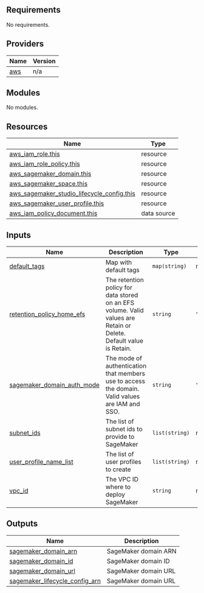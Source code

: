 <!-- BEGIN_TF_DOCS -->
## Requirements

No requirements.

## Providers

| Name | Version |
|------|---------|
| <a name="provider_aws"></a> [aws](#provider\_aws) | n/a |

## Modules

No modules.

## Resources

| Name | Type |
|------|------|
| [aws_iam_role.this](https://registry.terraform.io/providers/hashicorp/aws/latest/docs/resources/iam_role) | resource |
| [aws_iam_role_policy.this](https://registry.terraform.io/providers/hashicorp/aws/latest/docs/resources/iam_role_policy) | resource |
| [aws_sagemaker_domain.this](https://registry.terraform.io/providers/hashicorp/aws/latest/docs/resources/sagemaker_domain) | resource |
| [aws_sagemaker_space.this](https://registry.terraform.io/providers/hashicorp/aws/latest/docs/resources/sagemaker_space) | resource |
| [aws_sagemaker_studio_lifecycle_config.this](https://registry.terraform.io/providers/hashicorp/aws/latest/docs/resources/sagemaker_studio_lifecycle_config) | resource |
| [aws_sagemaker_user_profile.this](https://registry.terraform.io/providers/hashicorp/aws/latest/docs/resources/sagemaker_user_profile) | resource |
| [aws_iam_policy_document.this](https://registry.terraform.io/providers/hashicorp/aws/latest/docs/data-sources/iam_policy_document) | data source |

## Inputs

| Name | Description | Type | Default | Required |
|------|-------------|------|---------|:--------:|
| <a name="input_default_tags"></a> [default\_tags](#input\_default\_tags) | Map with default tags | `map(string)` | n/a | yes |
| <a name="input_retention_policy_home_efs"></a> [retention\_policy\_home\_efs](#input\_retention\_policy\_home\_efs) | The retention policy for data stored on an EFS volume. Valid values are Retain or Delete. Default value is Retain. | `string` | `"Delete"` | no |
| <a name="input_sagemaker_domain_auth_mode"></a> [sagemaker\_domain\_auth\_mode](#input\_sagemaker\_domain\_auth\_mode) | The mode of authentication that members use to access the domain. Valid values are IAM and SSO. | `string` | `"IAM"` | no |
| <a name="input_subnet_ids"></a> [subnet\_ids](#input\_subnet\_ids) | The list of subnet ids to provide to SageMaker | `list(string)` | n/a | yes |
| <a name="input_user_profile_name_list"></a> [user\_profile\_name\_list](#input\_user\_profile\_name\_list) | The list of user profiles to create | `list(string)` | n/a | yes |
| <a name="input_vpc_id"></a> [vpc\_id](#input\_vpc\_id) | The VPC ID where to deploy SageMaker | `string` | n/a | yes |

## Outputs

| Name | Description |
|------|-------------|
| <a name="output_sagemaker_domain_arn"></a> [sagemaker\_domain\_arn](#output\_sagemaker\_domain\_arn) | SageMaker domain ARN |
| <a name="output_sagemaker_domain_id"></a> [sagemaker\_domain\_id](#output\_sagemaker\_domain\_id) | SageMaker domain ID |
| <a name="output_sagemaker_domain_url"></a> [sagemaker\_domain\_url](#output\_sagemaker\_domain\_url) | SageMaker domain URL |
| <a name="output_sagemaker_lifecycle_config_arn"></a> [sagemaker\_lifecycle\_config\_arn](#output\_sagemaker\_lifecycle\_config\_arn) | SageMaker domain URL |
<!-- END_TF_DOCS -->